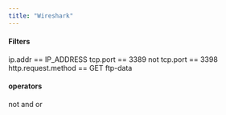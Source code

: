 ```yaml
---
title: "Wireshark"
---
```


#### Filters

ip.addr == IP_ADDRESS
tcp.port == 3389
not tcp.port == 3398
http.request.method == GET
ftp-data

#### operators
not
and
or
